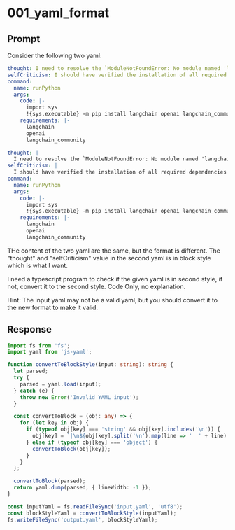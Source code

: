 # 001_yaml_format

## Prompt

Consider the following two yaml:

```yaml
thought: I need to resolve the `ModuleNotFoundError: No module named 'langchain_community'` error by ensuring that all necessary dependencies are correctly installed.
selfCriticism: I should have verified the installation of all required dependencies before running the code.
command:
  name: runPython
  args:
    code: |-
      import sys
      !{sys.executable} -m pip install langchain openai langchain_community
    requirements: |-
      langchain
      openai
      langchain_community
```

```yaml
thought: |
  I need to resolve the `ModuleNotFoundError: No module named 'langchain_community'` error by ensuring that all necessary dependencies are correctly installed.
selfCriticism: |
  I should have verified the installation of all required dependencies before running the code.
command:
  name: runPython
  args:
    code: |-
      import sys
      !{sys.executable} -m pip install langchain openai langchain_community
    requirements: |-
      langchain
      openai
      langchain_community
```

THe content of the two yaml are the same, but the format is different. The "thought" and "selfCriticism" value in the second yaml is in block style which is what I want. 

I need a typescript program to check if the given yaml is in second style, if not, convert it to the second style. Code Only, no explanation.

Hint: The input yaml may not be a valid yaml, but you should convert it to the new format to make it valid.

## Response

```typescript
import fs from 'fs';
import yaml from 'js-yaml';

function convertToBlockStyle(input: string): string {
  let parsed;
  try {
    parsed = yaml.load(input);
  } catch (e) {
    throw new Error('Invalid YAML input');
  }

  const convertToBlock = (obj: any) => {
    for (let key in obj) {
      if (typeof obj[key] === 'string' && obj[key].includes('\n')) {
        obj[key] = `|\n${obj[key].split('\n').map(line => '  ' + line).join('\n')}`;
      } else if (typeof obj[key] === 'object') {
        convertToBlock(obj[key]);
      }
    }
  };

  convertToBlock(parsed);
  return yaml.dump(parsed, { lineWidth: -1 });
}

const inputYaml = fs.readFileSync('input.yaml', 'utf8');
const blockStyleYaml = convertToBlockStyle(inputYaml);
fs.writeFileSync('output.yaml', blockStyleYaml);
```

